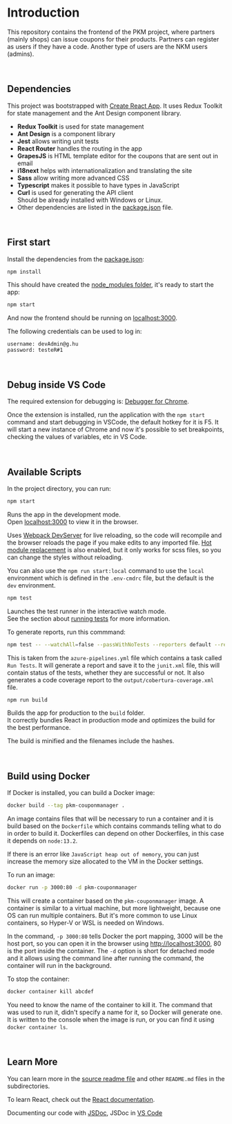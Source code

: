 # Introduction

This repository contains the frontend of the PKM project, where partners (mainly shops) can issue
coupons for their products. Partners can register as users if they have a code. Another type of
users are the NKM users (admins).

</br>

## Dependencies

This project was bootstrapped with [Create React App](https://github.com/facebook/create-react-app).
It uses Redux Toolkit for state management and the Ant Design component library.

- **Redux Toolkit** is used for state management
- **Ant Design** is a component library
- **Jest** allows writing unit tests
- **React Router** handles the routing in the app
- **GrapesJS** is HTML template editor for the coupons that are sent out in email
- **i18next** helps with internationalization and translating the site
- **Sass** allow writing more advanced CSS
- **Typescript** makes it possible to have types in JavaScript
- **Curl** is used for generating the API client  
  Should be already installed with Windows or Linux.
- Other dependencies are listed in the [package.json](package.json) file.

</br>

## First start

Install the dependencies from the [package.json](package.json):

```bash
npm install
```

This should have created the [node_modules folder](node_modules), it's ready to start the app:

```bash
npm start
```

And now the frontend should be running on [localhost:3000](http://localhost:3000).

The following credentials can be used to log in:

```
username: devAdmin@g.hu
password: testeR#1
```

</br>

## Debug inside VS Code

The required extension for debugging is:
[Debugger for Chrome](https://marketplace.visualstudio.com/items?itemName=msjsdiag.debugger-for-chrome).

Once the extension is installed, run the application with the `npm start` command and start
debugging in VSCode, the default hotkey for it is F5. It will start a new instance of Chrome and now
it's possible to set breakpoints, checking the values of variables, etc in VS Code.

</br>

## Available Scripts

In the project directory, you can run:

```bash
npm start
```

Runs the app in the development mode.  
Open [localhost:3000](http://localhost:3000) to view it in the browser.

Uses [Webpack DevServer](https://webpack.js.org/configuration/dev-server/) for live reloading, so
the code will recompile and the browser reloads the page if you make edits to any imported file.
[Hot module replacement](https://webpack.js.org/concepts/hot-module-replacement/) is also enabled,
but it only works for scss files, so you can change the styles without reloading.

You can also use the `npm run start:local` command to use the `local` environment which is defined
in the `.env-cmdrc` file, but the default is the `dev` environment.

```bash
npm test
```

Launches the test runner in the interactive watch mode.  
See the section about
[running tests](https://facebook.github.io/create-react-app/docs/running-tests) for more information.

To generate reports, run this commmand:

```bash
npm test -- --watchAll=false --passWithNoTests --reporters default --reporters jest-junit --coverage --coverageDirectory=output --coverageReporters cobertura
```

This is taken from the `azure-pipelines.yml` file which contains a task called `Run Tests`. It will
generate a report and save it to the `junit.xml` file, this will contain status of the tests,
whether they are successful or not. It also generates a code coverage report to the
`output/cobertura-coverage.xml` file.

```bash
npm run build
```

Builds the app for production to the `build` folder.  
It correctly bundles React in production mode and optimizes the build for the best performance.

The build is minified and the filenames include the hashes.

</br>

## Build using Docker

If Docker is installed, you can build a Docker image:

```bash
docker build --tag pkm-couponmanager .
```

An image contains files that will be necessary to run a container and it is build based on the
`Dockerfile` which contains commands telling what to do in order to build it. Dockerfiles can depend
on other Dockerfiles, in this case it depends on `node:13.2`.

If there is an error like `JavaScript heap out of memory`, you can just increase the memory size
allocated to the VM in the Docker settings.

To run an image:

```bash
docker run -p 3000:80 -d pkm-couponmanager
```

This will create a container based on the `pkm-couponmanager` image. A container is similar to a
virtual machine, but more lightweight, because one OS can run multiple containers. But it's more
common to use Linux containers, so Hyper-V or WSL is needed on Windows.

In the command, `-p 3000:80` tells Docker the port mapping, 3000 will be the host port, so you can
open it in the browser using [http://localhost:3000](http://localhost:3000), 80 is the port inside the container. The `-d`
option is short for detached mode and it allows using the command line after running the command,
the container will run in the background.

To stop the container:

```bash
docker container kill abcdef
```

You need to know the name of the container to kill it. The command that was used to run it, didn't
specify a name for it, so Docker will generate one. It is written to the console when the image is
run, or you can find it using `docker container ls`.

</br>

## Learn More

You can learn more in the [source readme file](./src/README.md) and other `README.md` files in
the subdirectories.

To learn React, check out the [React documentation](https://reactjs.org/).

Documenting our code with [JSDoc](https://jsdoc.app/about-getting-started.html), JSDoc in
[VS Code](https://code.visualstudio.com/docs/languages/javascript#_jsdoc-support)
